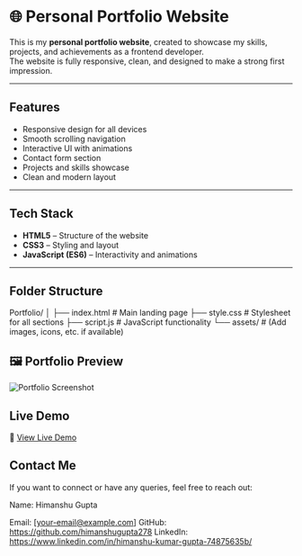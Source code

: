 # 🌐 Personal Portfolio Website

This is my **personal portfolio website**, created to showcase my skills, projects, and achievements as a frontend developer.  
The website is fully responsive, clean, and designed to make a strong first impression.

---

##  Features

- Responsive design for all devices   
- Smooth scrolling navigation  
- Interactive UI with animations  
- Contact form section  
- Projects and skills showcase  
- Clean and modern layout  

---

##  Tech Stack

- **HTML5** – Structure of the website  
- **CSS3** – Styling and layout  
- **JavaScript (ES6)** – Interactivity and animations  

---

##  Folder Structure

Portfolio/
│
├── index.html # Main landing page
├── style.css # Stylesheet for all sections
├── script.js # JavaScript functionality
└── assets/ # (Add images, icons, etc. if available)

## 🖼️ Portfolio Preview

![Portfolio Screenshot](assets/portfolio-screenshot.png)

## Live Demo
🔗 [View Live Demo](https://your-username.github.io/Portfolio/)  

## Contact Me

If you want to connect or have any queries, feel free to reach out:

Name: Himanshu Gupta

Email: [your-email@example.com]
GitHub: https://github.com/himanshugupta278
LinkedIn: https://www.linkedin.com/in/himanshu-kumar-gupta-74875635b/